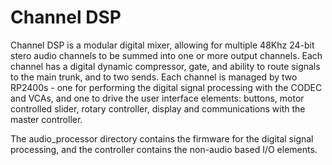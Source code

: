 # Channel DSP
Channel DSP is a modular digital mixer, allowing for multiple 48Khz 24-bit stero audio channels to be summed into one or more output channels.  Each channel has a digital dynamic compressor, gate, and ability to route signals to the main trunk, and to two sends.  Each channel is managed by two RP2400s - one for performing the digital signal processing with the CODEC and VCAs, and one to drive the user interface elements: buttons, motor controlled slider, rotary controller, display and communications with the master controller.

The audio_processor directory contains the firmware for the digital signal processing, and the controller contains the non-audio based I/O elements.

